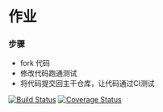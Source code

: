 # 作业

### 步骤

* fork 代码
* 修改代码跑通测试
* 将代码提交回主干仓库，让代码通过CI测试

[![Build Status](https://api.travis-ci.org/excaliburhan/api-koa.svg?branch=master)](https://api.travis-ci.org/excaliburhan/api-koa)
[![Coverage Status](https://coveralls.io/repos/github/excaliburhan/api-koa/badge.svg?branch=master)](https://coveralls.io/github/excaliburhan/api-koa?branch=master)
